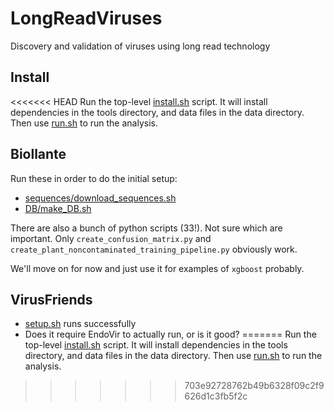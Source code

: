 LongReadViruses
===============

Discovery and validation of viruses using long read technology

Install
-------

<<<<<<< HEAD
Run the top-level [install.sh]() script.
It will install dependencies in the tools directory,
and data files in the data directory.
Then use [run.sh]() to run the analysis.

Biollante
---------

Run these in order to do the initial setup:

* [sequences/download_sequences.sh]()
* [DB/make_DB.sh]()

There are also a bunch of python scripts (33!). Not sure which are important.
Only `create_confusion_matrix.py` and
`create_plant_noncontaminated_training_pipeline.py` obviously work.

We'll move on for now and just use it for examples of `xgboost` probably.

VirusFriends
------------

* [setup.sh]() runs successfully
* Does it require EndoVir to actually run, or is it good?
=======
Run the top-level [install.sh][1] script.
It will install dependencies in the tools directory,
and data files in the data directory.
Then use [run.sh][2] to run the analysis.

[1]: install.sh
[2]: run.sh
>>>>>>> 703e92728762b49b6328f09c2f9626d1c3fb5f2c
